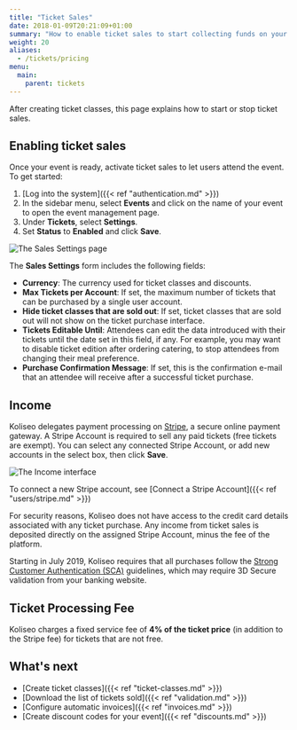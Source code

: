```yaml
---
title: "Ticket Sales"
date: 2018-01-09T20:21:09+01:00
summary: "How to enable ticket sales to start collecting funds on your Stripe Account."
weight: 20
aliases:
  - /tickets/pricing
menu:
  main:
    parent: tickets
---
```


After creating ticket classes, this page explains how to start or stop ticket sales.

## Enabling ticket sales

Once your event is ready, activate ticket sales to let users attend the event. To get started:

1. [Log into the system]({{< ref "authentication.md" >}})
1. In the sidebar menu, select **Events** and click on the name of your event to open the event management page.
1. Under **Tickets**, select **Settings**.
1. Set **Status** to **Enabled** and click **Save**.

![The Sales Settings page](/img/screenshots/events/sales-settings.avif)

The **Sales Settings** form includes the following fields:

- **Currency**: The currency used for ticket classes and discounts.
- **Max Tickets per Account**: If set, the maximum number of tickets that can be purchased by a single user account.
- **Hide ticket classes that are sold out**: If set, ticket classes that are sold out will not show on the ticket purchase interface.
- **Tickets Editable Until**: Attendees can edit the data introduced with their tickets until the date set in this field, if any. For example, you may want to disable ticket edition after ordering catering, to stop attendees from changing their meal preference.
- **Purchase Confirmation Message**: If set, this is the confirmation e-mail that an attendee will receive after a successful ticket purchase.

## Income

Koliseo delegates payment processing on [Stripe](http://stripe.com), a secure online payment gateway. A Stripe Account is required to sell any paid tickets (free tickets are exempt). You can select any connected Stripe Account, or add new accounts in the select box, then click **Save**.

![The Income interface](/img/screenshots/events/income.avif)

To connect a new Stripe account, see [Connect a Stripe Account]({{< ref "users/stripe.md" >}})

For security reasons, Koliseo does not have access to the credit card details associated with any ticket purchase. Any income from ticket sales is deposited directly on the assigned Stripe Account, minus the fee of the platform.

Starting in July 2019, Koliseo requires that all purchases follow the [Strong Customer Authentication (SCA)](https://stripe.com/docs/strong-customer-authentication) guidelines, which may require 3D Secure validation from your banking website.

## Ticket Processing Fee

Koliseo charges a fixed service fee of **4% of the ticket price** (in addition to the Stripe fee) for tickets that are not free.

## What's next

- [Create ticket classes]({{< ref "ticket-classes.md" >}})
- [Download the list of tickets sold]({{< ref "validation.md" >}})
- [Configure automatic invoices]({{< ref "invoices.md" >}})
- [Create discount codes for your event]({{< ref "discounts.md" >}})
